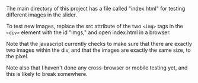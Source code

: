 The main directory of this project has a file called "index.html" for testing different images in the slider.

To test new images, replace the src attribute of the two ```<img>``` tags in the ```<div>``` element with the id "imgs," and open index.html in a browser.

Note that the javascript currently checks to make sure that there are exactly two images within the div, and that the images are exactly the same size, to the pixel.

Note also that I haven't done any cross-browser or mobile testing yet, and this is likely to break somewhere.
